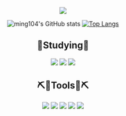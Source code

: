 <div align="center">
<img src="https://capsule-render.vercel.app/api?type=Waving&color=gradient&height=200&section=header&text=Hello! My name is Jang min kyo&fontColor=d6ace6&fontSize=60" />

![ming104's GitHub stats](https://github-readme-stats.vercel.app/api?username=ming104&show_icons=true&theme=apprentice) [![Top Langs](https://github-readme-stats.vercel.app/api/top-langs/?username=ming104)](https://github.com/anuraghazra/github-readme-stats)

## 📖Studying📖
<a href="https://unity.com/" target="_blank"><img src="https://img.shields.io/badge/Unity-000000?style=for-the-badge&logo=unity&logoColor=white"/></a>
<a href="https://learn.microsoft.com/en-us/dotnet/csharp/" target="_blank"><img src="https://img.shields.io/badge/C%23-239120?style=for-the-badge&logo=csharp&logoColor=white"/></a>
<a href="https://learn.microsoft.com/ko-kr/cpp/cpp/?view=msvc-170" target="_blank"><img src="https://img.shields.io/badge/C++-00599C?style=flat-square&logo=c%2B%2B&logoColor=white"/></a>

## ⛏️🔨Tools🔨⛏️
<a href="https://github.com/ming104" target="_blank"><img src="https://img.shields.io/badge/GitHub-181717?style=for-the-badge&logo=github&logoColor=white"/></a>
<a href="https://www.jetbrains.com/ko-kr/rider/" target="_blank"><img src="https://img.shields.io/badge/Rider-000000?style=for-the-badge&logo=Rider&logoColor=white"/></a>
<a href="https://visualstudio.microsoft.com/ko/" target="_blank"><img src="https://img.shields.io/badge/VisualStudio-660066?style=for-the-badge&logo=VisualStudio&logoColor=white"/></a>
<a href="https://code.visualstudio.com/" target="_blank"><img src="https://img.shields.io/badge/VisualStudio Code-3399ff?style=for-the-badge&logo=VisualStudio&logoColor=white"/></a>
<a href="https://www.figma.com/" target="_blank"><img src="https://img.shields.io/badge/Figma-F24E1E?style=for-the-badge&logo=Figma&logoColor=white"/></a>




</div>

<!--
<a href="https://ming10.notion.site/23097dabe46d462e81526dfbe49eb330" target="_blank"><img src="https://img.shields.io/badge/Portfolio-000000?style=for-the-badge&logo=notion&logoColor=white"/></a>
**ming104/ming104** is a ✨ _special_ ✨ repository because its `README.md` (this file) appears on your GitHub profile.
Here are some ideas to get you started:
- 🔭 I’m currently working on ...
- 🌱 I’m currently learning ...
- 👯 I’m looking to collaborate on ...
- 🤔 I’m looking for help with ...
- 💬 Ask me about ...
- 📫 How to reach me: ...
- 😄 Pronouns: ...
- ⚡ Fun fact: ...
-->
